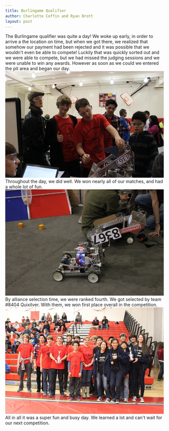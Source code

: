```yaml
---
title: Burlingame Qualifier
author: Charlotte Coffin and Ryan Brott
layout: post
---
```


The Burlingame qualifier was quite a day! We woke up early, in order to arrive a the location on time, but when we got there, we realized that somehow our payment had been rejected and it was possible that we wouldn't even be able to compete! Luckily that was quickly sorted out and we were able to compete, but we had missed the judging sessions and we were unable to win any awards. However as soon as we could we entered the pit area and began our day.
![Preparing for our final match](/assets/burlingame/working-in-the-pit.JPG)
Throughout the day, we did well. We won nearly all of our matches, and had a whole lot of fun.
![Robot in action on the playing field](/assets/burlingame/robot-on-field.JPG)
By alliance selection time, we were ranked fourth. We got selected by team #8404 Quixilver. With them, we won first place overall in the competition.
![The winning alliance!](/assets/burlingame/quixilver.JPG)
All in all it was a super fun and busy day. We learned a lot and can't wait for our next competition.

